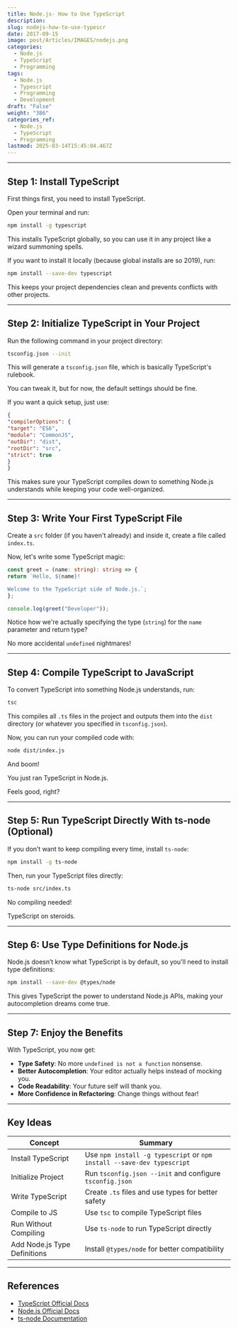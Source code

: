 ```yaml
---
title: Node.js- How to Use TypeScript
description: 
slug: nodejs-how-to-use-typescr
date: 2017-09-15
image: post/Articles/IMAGES/nodejs.png
categories:
  - Node.js
  - TypeScript
  - Programming
tags:
  - Node.js
  - Typescript
  - Programming
  - Development
draft: "False"
weight: "386"
categories_ref:
  - Node.js
  - TypeScript
  - Programming
lastmod: 2025-03-14T15:45:04.467Z
---
```

<!-- 

# Node.js: How to Use TypeScript 

So, you've decided to use TypeScript with Node.js.

Congratulations!

You're about to embark on a journey that will make your JavaScript code less "surprise Pikachu face" and more "Ah, this actually makes sense!"

In this article, we'll go through the whole process, from installing TypeScript to actually using it like a boss.

Let's dive in! -->

***

## Step 1: Install TypeScript

First things first, you need to install TypeScript.

Open your terminal and run:

```sh
npm install -g typescript
```

This installs TypeScript globally, so you can use it in any project like a wizard summoning spells.

If you want to install it locally (because global installs are so 2019), run:

```sh
npm install --save-dev typescript
```

This keeps your project dependencies clean and prevents conflicts with other projects.

***

## Step 2: Initialize TypeScript in Your Project

Run the following command in your project directory:

```sh
tsconfig.json --init
```

This will generate a `tsconfig.json` file, which is basically TypeScript's rulebook.

You can tweak it, but for now, the default settings should be fine.

If you want a quick setup, just use:

```json
{
"compilerOptions": {
"target": "ES6",
"module": "CommonJS",
"outDir": "dist",
"rootDir": "src",
"strict": true
}
}
```

This makes sure your TypeScript compiles down to something Node.js understands while keeping your code well-organized.

***

## Step 3: Write Your First TypeScript File

Create a `src` folder (if you haven't already) and inside it, create a file called `index.ts`.

Now, let's write some TypeScript magic:

```ts
const greet = (name: string): string => {
return `Hello, ${name}!

Welcome to the TypeScript side of Node.js.`;
};

console.log(greet("Developer"));
```

Notice how we're actually specifying the type (`string`) for the `name` parameter and return type?

No more accidental `undefined` nightmares!

***

## Step 4: Compile TypeScript to JavaScript

To convert TypeScript into something Node.js understands, run:

```sh
tsc
```

This compiles all `.ts` files in the project and outputs them into the `dist` directory (or whatever you specified in `tsconfig.json`).

Now, you can run your compiled code with:

```sh
node dist/index.js
```

And boom!

You just ran TypeScript in Node.js.

Feels good, right?

***

## Step 5: Run TypeScript Directly With ts-node (Optional)

If you don’t want to keep compiling every time, install `ts-node`:

```sh
npm install -g ts-node
```

Then, run your TypeScript files directly:

```sh
ts-node src/index.ts
```

No compiling needed!

TypeScript on steroids.

***

## Step 6: Use Type Definitions for Node.js

Node.js doesn’t know what TypeScript is by default, so you'll need to install type definitions:

```sh
npm install --save-dev @types/node
```

This gives TypeScript the power to understand Node.js APIs, making your autocompletion dreams come true.

***

## Step 7: Enjoy the Benefits

With TypeScript, you now get:

* **Type Safety**: No more `undefined is not a function` nonsense.
* **Better Autocompletion**: Your editor actually helps instead of mocking you.
* **Code Readability**: Your future self will thank you.
* **More Confidence in Refactoring**: Change things without fear!

***

## Key Ideas

| Concept                      | Summary                                                                |
| ---------------------------- | ---------------------------------------------------------------------- |
| Install TypeScript           | Use `npm install -g typescript` or `npm install --save-dev typescript` |
| Initialize Project           | Run `tsconfig.json --init` and configure `tsconfig.json`               |
| Write TypeScript             | Create `.ts` files and use types for better safety                     |
| Compile to JS                | Use `tsc` to compile TypeScript files                                  |
| Run Without Compiling        | Use `ts-node` to run TypeScript directly                               |
| Add Node.js Type Definitions | Install `@types/node` for better compatibility                         |

***

## References

* [TypeScript Official Docs](https://www.typescriptlang.org/)
* [Node.js Official Docs](https://nodejs.org/)
* [ts-node Documentation](https://typestrong.org/ts-node/)
